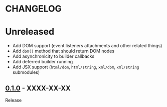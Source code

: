 # CHANGELOG
# Unreleased
- Add DOM support (event listeners attachments and other related things)
- Add `dom()` method that should return DOM nodes
- Add asynchronicity to builder callbacks
- Add deferred builder running
- Add JSX support (`html/dom`, `html/string`, `xml/dom`, `xml/string` submodules)

## [0.1.0](../../tree/0.1.0) - XXXX-XX-XX
Release
